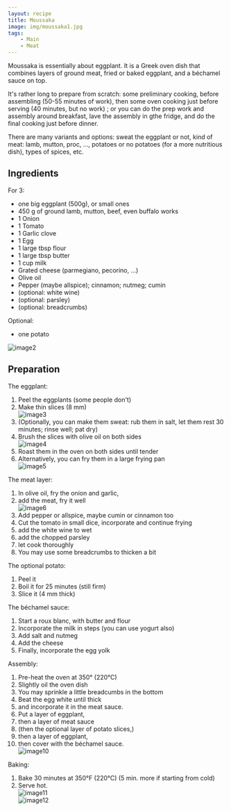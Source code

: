 ```yaml
---
layout: recipe
title: Moussaka
image: img/moussaka1.jpg  
tags:
    - Main
    - Meat
---
```

Moussaka is essentially about eggplant. It is a Greek oven dish that combines layers of ground meat, fried or baked eggplant, and a béchamel sauce on top.

It's rather long to prepare from scratch: some preliminary cooking, before assembling (50-55 minutes of work), then some oven cooking just before serving (40 minutes, but no work) ; or you can do the prep work and assembly around breakfast, lave the assembly in gthe fridge, and do the final cooking just before dinner.

There are many variants and options: sweat the eggplant or not, kind of meat: lamb, mutton, proc, ..., potatoes or no potatoes (for a more nutritious dish), types of spices, etc.

## Ingredients
For 3:   
* one big eggplant (500g), or small ones  
* 450 g of ground lamb, mutton, beef, even buffalo works  
* 1 Onion  
* 1 Tomato  
* 1 Garlic clove   
* 1 Egg   
* 1 large tbsp flour  
* 1 large tbsp butter  
* 1 cup milk  
* Grated cheese (parmegiano, pecorino, ...)  
* Olive oil  
* Pepper (maybe allspice); cinnamon; nutmeg; cumin  
* (optional: white wine)  
* (optional: parsley) 
* (optional: breadcrumbs)   

Optional:  
* one potato

![image2](img/moussaka2.jpg)

## Preparation
The eggplant:  
1. Peel the eggplants (some people don't)    
2. Make thin slices (8 mm)   
![image3](img/moussaka3.jpg)   
3. (Optionally, you can make them sweat: rub them in salt, let them rest 30 minutes; rinse well; pat dry)  
4. Brush the slices with olive oil on both sides    
![image4](img/moussaka4.jpg)  
5. Roast them in the oven on both sides until tender  
6. Alternatively, you can fry them in a large frying pan  
![image5](img/moussaka5.jpg)  

The meat layer:  
1. In olive oil, fry the onion and garlic,  
2. add the meat, fry it well   
![image6](img/moussaka6.jpg)  
3. Add pepper or allspice, maybe cumin or cinnamon too  
4. Cut the tomato in small dice, incorporate and continue frying  
5. add the white wine to wet  
6. add the chopped parsley  
7. let cook thoroughly  
8. You may use some breadcrumbs to thicken a bit  

The optional potato:  
1. Peel it  
2. Boil it for 25 minutes (still firm)  
3. Slice it (4 mm thick)  

The béchamel sauce:  
1. Start a roux blanc, with butter and flour  
2. Incorporate the milk in steps (you can use yogurt also)  
3. Add salt and nutmeg  
4. Add the cheese  
4. Finally, incorporate the egg yolk  

Assembly:  
1. Pre-heat the oven at 350° (220°C)  
2. Slightly oil the oven dish  
2. You may sprinkle a little breadcumbs in the bottom  
2. Beat the egg white until thick  
2. and incorporate it in the meat sauce.  
3. Put a layer of eggplant,   
4. then a layer of meat sauce  
5. (then the optional layer of potato slices,)  
5. then a layer of eggplant,  
6. then cover with the béchamel sauce.  
![image10](img/moussaka10.jpg)  

Baking:  
1. Bake 30 minutes at 350°F (220°C) (5 min. more if starting from cold)  
2. Serve hot.  
![image11](img/moussaka12.jpg)  
![image12](img/moussaka13.jpg)  




